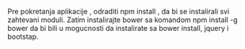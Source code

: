 Pre pokretanja aplikacije , odraditi npm install , da bi se instalirali svi zahtevani moduli.
Zatim instalirajte bower sa komandom npm install -g bower
da bi bili u mogucnosti da instalirate sa  bower install, jquery i bootstap.
